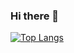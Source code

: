 ### Hi there 👋

[![Top Langs](https://github-readme-stats.vercel.app/api/top-langs/?username=akitaonrails&layout=compact&theme=dark&&show_icons=true&hide_border=true&card_width=1280px&text_bold=true&show_owner=true)](https://github.com/anuraghazra/github-readme-stats)
